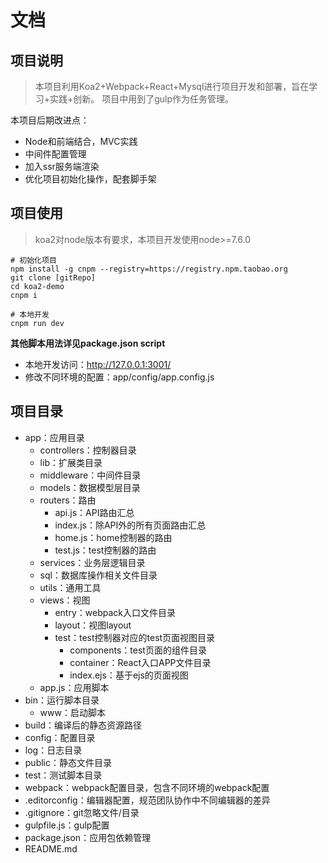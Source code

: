 # 文档

## 项目说明

> 本项目利用Koa2+Webpack+React+Mysql进行项目开发和部署，旨在学习+实践+创新。
> 项目中用到了gulp作为任务管理。

本项目后期改进点：

- Node和前端结合，MVC实践
- 中间件配置管理
- 加入ssr服务端渲染
- 优化项目初始化操作，配套脚手架

## 项目使用

> koa2对node版本有要求，本项目开发使用node>=7.6.0

```shell
# 初始化项目
npm install -g cnpm --registry=https://registry.npm.taobao.org
git clone [gitRepo]
cd koa2-demo
cnpm i

# 本地开发
cnpm run dev
```
**其他脚本用法详见package.json script**

- 本地开发访问：http://127.0.0.1:3001/
- 修改不同环境的配置：app/config/app.config.js

## 项目目录

- app：应用目录
  - controllers：控制器目录
  - lib：扩展类目录
  - middleware：中间件目录
  - models：数据模型层目录
  - routers：路由
    - api.js：API路由汇总
    - index.js：除API外的所有页面路由汇总
    - home.js：home控制器的路由
    - test.js：test控制器的路由
  - services：业务层逻辑目录
  - sql：数据库操作相关文件目录
  - utils：通用工具 
  - views：视图
    - entry：webpack入口文件目录
    - layout：视图layout
    - test：test控制器对应的test页面视图目录
      - components：test页面的组件目录
      - container：React入口APP文件目录
      - index.ejs：基于ejs的页面视图
  - app.js：应用脚本
- bin：运行脚本目录
  - www：启动脚本
- build：编译后的静态资源路径
- config：配置目录
- log：日志目录
- public：静态文件目录
- test：测试脚本目录
- webpack：webpack配置目录，包含不同环境的webpack配置
- .editorconfig：编辑器配置，规范团队协作中不同编辑器的差异
- .gitignore：git忽略文件/目录
- gulpfile.js：gulp配置
- package.json：应用包依赖管理
- README.md
